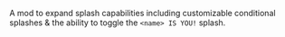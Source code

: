 A mod to expand splash capabilities including customizable conditional splashes & the ability to toggle the `<name> IS YOU!` splash.
